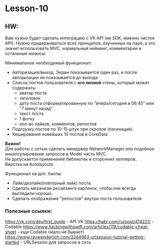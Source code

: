 # Lesson-10

## HW: 

Вам нужно будет сделать интеграцию с VK API (не SDK, именно чистое API). 
Нужно придерживаться всех принципов, изученных на паре, а это значит использовать MVC, нормальный нейминг, комментарии и остальные нюансы. 

Минимальное необходимый функционал:   
* Авторизация/выход. Экран показывается один раз, и после авторизации не показывается до выхода. 
* Список постов пользователя с **его личной** стены, который может содержать: 
  * аватар поста
  * заголовок
  * дату поста отформатированную по "вчера/сегодня в 06:45" или "7 минут назад"
  * текст поста
  * 1 фотку 
  * кол-во лайков, комментов, репостов
* Подгрузку постов по 10-15 штук при скролле (пагинация). 
* Кеширование новейших 10 постов в CoreData 

**Важно!**  
Для работы с сетью сделать менеджер NetworkManager или подобное инкапсулирование запросов в Model часть MVC.   
Не допускается применение библиотек и сторонних хелперов.   
Верстка на Autolayouts. 

Функционал на доп. баллы: 
* Лайк/дизлайк(повторный лайк) поста.
* Сделать механизм ресайзинга картинок, чтобы они всегда выглядили хорошо. 
* Сделать отображение "репостов" внутри поста пользователя. 

### Полезные ссылки: 
https://vk.com/dev/first_guide - API VK 
https://habr.com/ru/post/414221/ - Codable 
https://www.hackingwithswift.com/articles/119/codable-cheat-sheet - еще Codable (мало не бывает) 
https://www.raywenderlich.com/3244963-urlsession-tutorial-getting-started - URLSession для запросов в сеть
